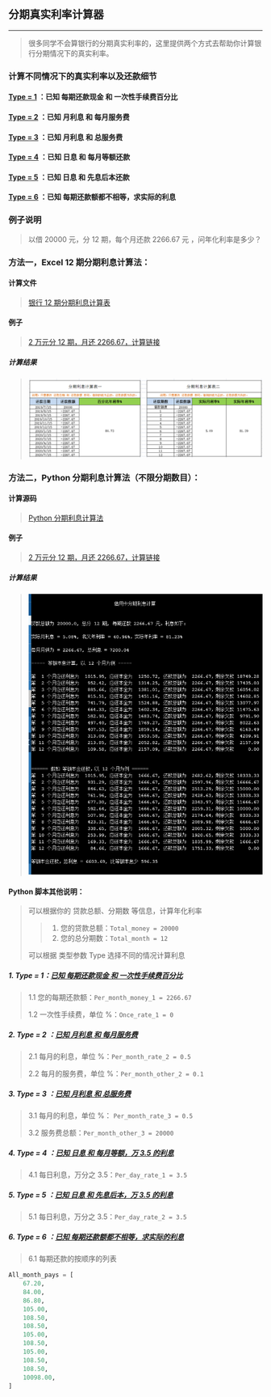 ## 分期真实利率计算器
----

> 很多同学不会算银行的分期真实利率的，这里提供两个方式去帮助你计算银行分期情况下的真实利率。


### 计算不同情况下的真实利率以及还款细节

#### [Type = 1](https://github.com/geekpanshi/rate_calc#1-type--1%E5%B7%B2%E7%9F%A5-%E6%AF%8F%E6%9C%9F%E8%BF%98%E6%AC%BE%E7%8E%B0%E9%87%91-%E5%92%8C-%E4%B8%80%E6%AC%A1%E6%80%A7%E6%89%8B%E7%BB%AD%E8%B4%B9%E7%99%BE%E5%88%86%E6%AF%94) ：已知 每期还款现金 和 一次性手续费百分比
#### [Type = 2](https://github.com/geekpanshi/rate_calc#2-type--2-%E5%B7%B2%E7%9F%A5-%E6%9C%88%E5%88%A9%E6%81%AF-%E5%92%8C-%E6%AF%8F%E6%9C%88%E6%9C%8D%E5%8A%A1%E8%B4%B9) ：已知 月利息       和 每月服务费
#### [Type = 3](https://github.com/geekpanshi/rate_calc#3-type--3-%E5%B7%B2%E7%9F%A5-%E6%9C%88%E5%88%A9%E6%81%AF-%E5%92%8C-%E6%80%BB%E6%9C%8D%E5%8A%A1%E8%B4%B9) ：已知 月利息       和 总服务费
#### [Type = 4](https://github.com/geekpanshi/rate_calc#4-type--4-%E5%B7%B2%E7%9F%A5-%E6%97%A5%E6%81%AF-%E5%92%8C-%E6%AF%8F%E6%9C%88%E7%AD%89%E9%A2%9D%E4%B8%87-35-%E7%9A%84%E5%88%A9%E6%81%AF) ：已知 日息         和 每月等额还款
#### [Type = 5](https://github.com/geekpanshi/rate_calc#5-type--5-%E5%B7%B2%E7%9F%A5-%E6%97%A5%E6%81%AF-%E5%92%8C-%E5%85%88%E6%81%AF%E5%90%8E%E6%9C%AC%E4%B8%87-35-%E7%9A%84%E5%88%A9%E6%81%AF) ：已知 日息         和 先息后本还款
#### [Type = 6](https://github.com/geekpanshi/rate_calc#6-type--6-%E5%B7%B2%E7%9F%A5-%E6%AF%8F%E6%9C%9F%E8%BF%98%E6%AC%BE%E9%A2%9D%E9%83%BD%E4%B8%8D%E7%9B%B8%E7%AD%89%E6%B1%82%E5%AE%9E%E9%99%85%E7%9A%84%E5%88%A9%E6%81%AF) ：已知 每期还款额都不相等，求实际的利息
### 例子说明
> 以借 20000 元，分 12 期，每个月还款 2266.67 元 ，问年化利率是多少？

### 方法一，Excel 12 期分期利息计算法：

#### 计算文件
>
> [银行 12 期分期利息计算表](/银行-12-期分期利息计算表.xlsx)

#### 例子
>
> [2 万元分 12 期，月还 2266.67，计算链接](/银行-12-期分期利息计算表.xlsx)

##### 计算结果
>
> ![银行 12 期分期利息计算表](/pics/rate_calc_1.png)

### 方法二，Python 分期利息计算法（不限分期数目）：

#### 计算源码
>
> [Python 分期利息计算法](/interst_rate_calc.py)

#### 例子
>
> [2 万元分 12 期，月还 2266.67，计算链接](https://onlinegdb.com/BkvybphrU)

##### 计算结果
>
> ![银行 12 期分期利息计算结果](/pics/rate_calc_2.png)

#### Python 脚本其他说明：
> 可以根据你的 贷款总额、分期数 等信息，计算年化利率
>
>> 1. 您的贷款总额：`Total_money = 20000`
>> 2. 您的总分期数：`Total_month = 12`
>
> 可以根据 类型参数 Type 选择不同的情况计算利息

##### 1. Type = 1：[已知 每期还款现金 和 一次性手续费百分比](https://onlinegdb.com/BkvybphrU)
> 1.1 您的每期还款额：`Per_month_money_1 = 2266.67`
>
> 1.2 一次性手续费，单位 %：`Once_rate_1 = 0`

##### 2. Type = 2 ：[已知 月利息 和 每月服务费](https://onlinegdb.com/Hyujf6hBU)
> 2.1 每月的利息，单位 %：`Per_month_rate_2 = 0.5`
>
> 2.2 每月的服务费，单位 %：`Per_month_other_2 = 0.1`

##### 3. Type = 3 ：[已知 月利息 和 总服务费](https://onlinegdb.com/rJ7AzanH8)
> 3.1 每月的利息，单位 %： `Per_month_rate_3 = 0.5`
>
> 3.2 服务费总额：`Per_month_other_3 = 20000`

##### 4. Type = 4 ：[已知 日息 和 每月等额，万 3.5 的利息](https://onlinegdb.com/BkLUc1TBL)
> 4.1 每日利息，万分之 3.5：`Per_day_rate_1 = 3.5`

##### 5. Type = 5 ：[已知 日息 和 先息后本，万 3.5 的利息](https://onlinegdb.com/Sy6PqypSU)
> 5.1 每日利息，万分之 3.5：`Per_day_rate_2 = 3.5`


##### 6. Type = 6 ：[已知 每期还款额都不相等，求实际的利息](https://onlinegdb.com/SyR0gh6S8)
> 6.1 每期还款的按顺序的列表
```python
All_month_pays = [
    67.20,
    84.00,
    86.80,
    105.00,
    108.50,
    108.50,
    105.00,
    108.50,
    105.00,
    108.50,
    108.50,
    10098.00,
]
```
